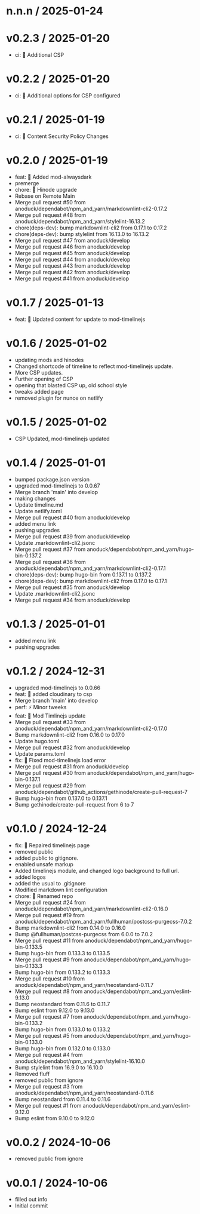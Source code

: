 
n.n.n / 2025-01-24
==================



v0.2.3 / 2025-01-20
===================

  * ci: 🎡 Additional CSP

v0.2.2 / 2025-01-20
===================

  * ci: 🎡 Additional options for CSP configured

v0.2.1 / 2025-01-19
===================

  * ci: 🎡 Content Security Policy Changes

v0.2.0 / 2025-01-19
===================

  * feat: 🎸 Added mod-alwaysdark
  * premerge
  * chore: 🤖 Hinode upgrade
  * Rebase on Remote Main
  * Merge pull request #50 from anoduck/dependabot/npm_and_yarn/markdownlint-cli2-0.17.2
  * Merge pull request #48 from anoduck/dependabot/npm_and_yarn/stylelint-16.13.2
  * chore(deps-dev): bump markdownlint-cli2 from 0.17.1 to 0.17.2
  * chore(deps-dev): bump stylelint from 16.13.0 to 16.13.2
  * Merge pull request #47 from anoduck/develop
  * Merge pull request #46 from anoduck/develop
  * Merge pull request #45 from anoduck/develop
  * Merge pull request #44 from anoduck/develop
  * Merge pull request #43 from anoduck/develop
  * Merge pull request #42 from anoduck/develop
  * Merge pull request #41 from anoduck/develop

v0.1.7 / 2025-01-13
===================

  * feat: 🎸 Updated content for update to mod-timelinejs

v0.1.6 / 2025-01-02
===================

  * updating mods and hinodes
  * Changed shortcode of timeline to reflect mod-timelinejs update.
  * More CSP updates.
  * Further opening of CSP
  * opening that blasted CSP up, old school style
  * tweaks added page
  * removed plugin for nunce on netlify

v0.1.5 / 2025-01-02
===================

  * CSP Updated, mod-timelinejs updated

v0.1.4 / 2025-01-01
===================

  * bumped package.json version
  * upgraded mod-timelinejs to 0.0.67
  * Merge branch 'main' into develop
  * making changes
  * Update timeline.md
  * Update netlify.toml
  * Merge pull request #40 from anoduck/develop
  * added menu link
  * pushing upgrades
  * Merge pull request #39 from anoduck/develop
  * Update .markdownlint-cli2.jsonc
  * Merge pull request #37 from anoduck/dependabot/npm_and_yarn/hugo-bin-0.137.2
  * Merge pull request #36 from anoduck/dependabot/npm_and_yarn/markdownlint-cli2-0.17.1
  * chore(deps-dev): bump hugo-bin from 0.137.1 to 0.137.2
  * chore(deps-dev): bump markdownlint-cli2 from 0.17.0 to 0.17.1
  * Merge pull request #35 from anoduck/develop
  * Update .markdownlint-cli2.jsonc
  * Merge pull request #34 from anoduck/develop

v0.1.3 / 2025-01-01
===================

  * added menu link
  * pushing upgrades

v0.1.2 / 2024-12-31
===================

  * upgraded mod-timelinejs to 0.0.66
  * feat: 🎸 added cloudinary to csp
  * Merge branch 'main' into develop
  * perf: ⚡️ Minor tweeks
  * feat: 🎸 Mod Timlinejs update
  * Merge pull request #33 from anoduck/dependabot/npm_and_yarn/markdownlint-cli2-0.17.0
  * Bump markdownlint-cli2 from 0.16.0 to 0.17.0
  * Update hugo.toml
  * Merge pull request #32 from anoduck/develop
  * Update params.toml
  * fix: 🐛 Fixed mod-timelinejs load error
  * Merge pull request #31 from anoduck/develop
  * Merge pull request #30 from anoduck/dependabot/npm_and_yarn/hugo-bin-0.137.1
  * Merge pull request #29 from anoduck/dependabot/github_actions/gethinode/create-pull-request-7
  * Bump hugo-bin from 0.137.0 to 0.137.1
  * Bump gethinode/create-pull-request from 6 to 7

v0.1.0 / 2024-12-24
===================

  * fix: 🐛 Repaired timelinejs page
  * removed public
  * added public to gitignore.
  * enabled unsafe markup
  * Added timelinejs module, and changed logo background to full url.
  * added logos
  * added the usual to .gitignore
  * Modified markdown lint configuration
  * chore: 🤖 Renamed repo
  * Merge pull request #24 from anoduck/dependabot/npm_and_yarn/markdownlint-cli2-0.16.0
  * Merge pull request #19 from anoduck/dependabot/npm_and_yarn/fullhuman/postcss-purgecss-7.0.2
  * Bump markdownlint-cli2 from 0.14.0 to 0.16.0
  * Bump @fullhuman/postcss-purgecss from 6.0.0 to 7.0.2
  * Merge pull request #11 from anoduck/dependabot/npm_and_yarn/hugo-bin-0.133.5
  * Bump hugo-bin from 0.133.3 to 0.133.5
  * Merge pull request #9 from anoduck/dependabot/npm_and_yarn/hugo-bin-0.133.3
  * Bump hugo-bin from 0.133.2 to 0.133.3
  * Merge pull request #10 from anoduck/dependabot/npm_and_yarn/neostandard-0.11.7
  * Merge pull request #8 from anoduck/dependabot/npm_and_yarn/eslint-9.13.0
  * Bump neostandard from 0.11.6 to 0.11.7
  * Bump eslint from 9.12.0 to 9.13.0
  * Merge pull request #7 from anoduck/dependabot/npm_and_yarn/hugo-bin-0.133.2
  * Bump hugo-bin from 0.133.0 to 0.133.2
  * Merge pull request #5 from anoduck/dependabot/npm_and_yarn/hugo-bin-0.133.0
  * Bump hugo-bin from 0.132.0 to 0.133.0
  * Merge pull request #4 from anoduck/dependabot/npm_and_yarn/stylelint-16.10.0
  * Bump stylelint from 16.9.0 to 16.10.0
  * Removed fluff
  * removed public from ignore
  * Merge pull request #3 from anoduck/dependabot/npm_and_yarn/neostandard-0.11.6
  * Bump neostandard from 0.11.4 to 0.11.6
  * Merge pull request #1 from anoduck/dependabot/npm_and_yarn/eslint-9.12.0
  * Bump eslint from 9.10.0 to 9.12.0

v0.0.2 / 2024-10-06
===================

  * removed public from ignore

v0.0.1 / 2024-10-06
===================

  * filled out info
  * Initial commit
